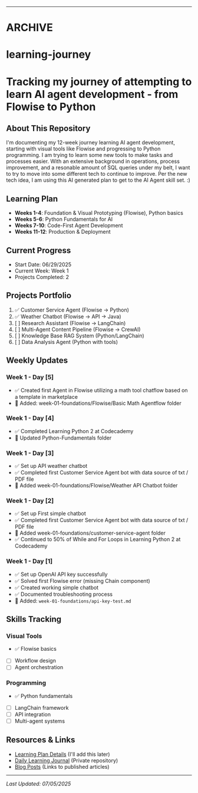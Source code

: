 _________________________________________________________________
#  ARCHIVE 
# learning-journey
# Tracking my journey of attempting to learn AI agent development - from Flowise to Python

## About This Repository
I'm documenting my 12-week journey learning AI agent development, starting with visual tools like Flowise and progressing to Python programming. I am trying to learn some new tools to make tasks and processes easier. With an extensive background in operations, process improvement, and a resonable amount of SQL queries under my belt, I want to try to move into some different tech to continue to improve.  Per the new tech idea, I am using this AI generated plan to get to the AI Agent skill set. :)

## Learning Plan
- **Weeks 1-4**: Foundation & Visual Prototyping (Flowise), Python basics
- **Weeks 5-6**: Python Fundamentals for AI
- **Weeks 7-10**: Code-First Agent Development
- **Weeks 11-12**: Production & Deployment

## Current Progress
- Start Date: 06/29/2025
- Current Week: Week 1
- Projects Completed: 2

## Projects Portfolio
1. ✅ Customer Service Agent (Flowise → Python)
2. ✅ Weather Chatbot (Flowise → API -> Java)
3. [ ] Research Assistant (Flowise → LangChain)
4. [ ] Multi-Agent Content Pipeline (Flowise → CrewAI)
5. [ ] Knowledge Base RAG System (Python/LangChain)
6. [ ] Data Analysis Agent (Python with tools)

## Weekly Updates


### Week 1 - Day [5]
- ✅ Created first Agent in Flowise utilizing a math tool chatflow based on a template in marketplace
- 📁 Added: week-01-foundations/Flowise/Basic Math Agentflow folder
  
### Week 1 - Day [4]
- ✅ Completed Learning Python 2 at Codecademy
- 📁 Updated Python-Fundamentals folder

### Week 1 - Day [3]
- ✅ Set up API weather chatbot
- ✅ Completed first Customer Service Agent bot with data source of txt / PDF file
- 📁 Added week-01-foundations/Flowise/Weather API Chatbot folder

### Week 1 - Day [2]
- ✅ Set up First simple chatbot
- ✅ Completed first Customer Service Agent bot with data source of txt / PDF file
- 📁 Added week-01-foundations/customer-service-agent folder
- ✅ Continued to 50% of While and For Loops in Learning Python 2 at Codecademy

### Week 1 - Day [1]
- ✅ Set up OpenAI API key successfully
- ✅ Solved first Flowise error (missing Chain component)
- ✅ Created working simple chatbot
- ✅ Documented troubleshooting process
- 📁 Added: `week-01-foundations/api-key-test.md`

## Skills Tracking
### Visual Tools
- ✅ Flowise basics
- [ ] Workflow design
- [ ] Agent orchestration

### Programming
- ✅ Python fundamentals
- [ ] LangChain framework
- [ ] API integration
- [ ] Multi-agent systems

## Resources & Links
- [Learning Plan Details](#) (I'll add this later)
- [Daily Learning Journal](#) (Private repository)
- [Blog Posts](#) (Links to published articles)

---
*Last Updated: 07/05/2025*
